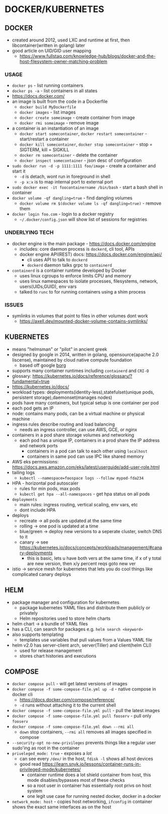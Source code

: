 # DOCKER/KUBERNETES

## DOCKER
- created around 2012, used LXC and runtime at first, then libcontainer(written in golang) later
- good article on UID/GID user mapping
    - https://www.fullstaq.com/knowledge-hub/blogs/docker-and-the-host-filesystem-owner-matching-problem
### USAGE
- `docker ps` - list running containers
- `docker ps -a` - list containers in all states
- https://docs.docker.com/
- an image is built from the code in a Dockerfile
    - `docker build MyDockerfile`
    - `docker images` - list images
    - `docker create someimage` - create container from image
    - `docker rmi someimage`  - remove image
- a container is an instantiation of an image
    - `docker start somecontainer`, `docker restart somecontainer` - start/restart a container
    - `docker kill somecontainer`, `docker stop somecontainer` - stop = SIGTERM, kill = SIGKILL
    - `docker rm somecontainer` - delete the container
    - `docker inspect somecontainer` - json desc of configuration
- `sudo docker run -d -p 1111:1111 foo/image` - create a container and start it
    - `-d` is detach, wont run in foreground in shell
    - `-p x:x` is to map internal port to external port
- `sudo docker exec -it foocontainername /bin/bash` - start a bash shell in container
- `docker volume -qf dangling=true` - find dangling volumes
    - `docker volume rm $(docker volume ls -qf dangling=true)` - remove them
- `docker login foo.com` - login to a docker registry
    - `~/.docker/config.json` will show list of sessions for registries
### UNDERLYING TECH
- docker engine is the main package - https://docs.docker.com/engine
    - includes: core daemon process is `dockerd`, cli tool, APIs
    - docker engine API(REST) docs: https://docs.docker.com/engine/api/
        - cli uses API to talk to `dockerd`
        - `dockerd` daemon talks grpc to `containerd`
- `containerd` is a container runtime developed by Docker
    - uses linux cgroups to enforce limits CPU and memory
    - uses linux namespaces to isolate processes, filesystems, network, users(UIDs,GUID), env vars
    - talked to `runc` to for running containers using a shim process
### ISSUES
- symlinks in volumes that point to files in other volumes dont work
    - https://axell.dev/mounted-docker-volume-contains-symlinks/


## KUBERNETES
- means "helmsman" or "pilot" in ancient greek
- designed by google in 2014, written in golang, opensource(apache 2.0 liscense), maintained by cloud native compute foundation
    - based off google [borg](https://research.google/pubs/pub43438/)
- supports many container runtimes including `containerd` and `CRI-O`
- glossary: https://kubernetes.io/docs/reference/glossary/?fundamental=true
- https://kubernetes.io/docs/
- workload types: deployments(identity-less),statefulset(unique pods, persistent storage),daemonset(manages nodes)
- pods have many containers, but typical setup is one container per pod
- each pod gets an IP
- node: contains many pods, can be a virtual machine or physical machine
- ingress rules describe routing and load balancing
    - needs an ingress controller, can use AWS, GCE, or nginx
- containers in a pod share storage volumes and networking
    - each pod has a unique IP, containers in a prod share the IP address and network ports
        - containers in a pod can talk to each other using `localhost`
        - containers in same pod can use IPC like shared memory
- AWS eks permissions: https://docs.aws.amazon.com/eks/latest/userguide/add-user-role.html
- tailing logs
    - `kubectl --namespace=foospace logs --follow mypod-fda234`
- HPA - horizontal pod autoscaler
    - rules for min pods, max pods
    - `kubectl get hpa --all-namespaces` - get hpa status on all pods
- `deployments`
    - main rules: ingress routing, vertical scaling, env vars, etc
    - dont include HPA
- deploys
    - recreate -> all pods are updated at the same time
    - rolling -> one pod is updated at a time
    - blue/green -> deploy new versions to a seperate cluster, switch DNS to it
    - canary -> see https://kubernetes.io/docs/concepts/workloads/management/#canary-deployments
        - this is basic, lets u have both vers at the same time, if x of y total are new version, then x/y percent reqs goto new ver
- istio -> service mesh for kubernetes that lets you do cool things like complicated canary deploys

## HELM
- package manager and configuration for kubernetes
    - package kubernetes YAML files and distribute them publicly or privately
    - Helm repositories used to store helm charts
- helm chart -> a bundle of YAML files
- has a CLI, can search for packages e.g. `helm search <keyword>`
- also supports templating
    - templates use variables that pull values from a Values YAML file
- helm v2.0 has server-client arch, server(Tiller) and client(helm CLI)
    - used for release management
    - stores chart histories and executions

## COMPOSE
- `docker compose pull` - will get latest versions of images
- `docker compose -f some-compose-file.yml up -d` - native compose in docker cli
    - https://docs.docker.com/compose/reference/
    - `-d` runs without attaching it to the current shell
- `docker compose -f some-compose-file.yml pull` - pull the latest images
- `docker compose -f some-compose-file.yml pull fooserv` - pull only `fooserv`
- `docker compose -f some-compose-file.yml down --rmi all`
    - `down` stop containers, `--rmi all` removes all images specified in compose
- `--security-opt no-new-privileges` prevents things like a regular user sudo'ing as root in the container
- `priveleged_mode: true` - exposes a _lot_
    - can see every `/dev/` in the host, `fdisk -l` shows all host devices
    - good read https://learn.snyk.io/lessons/container-runs-in-privileged-mode/kubernetes/
        - container runtime does a lot shield container from host, this mode disables/bypasses most of these checks
        - so a root user in container has essentially root privs on host system
        - one legit use case for running nested docker, docker in a docker
- `network_mode: host` - copies host networking, `ifconfig` in container shows the exact same interfaces as on the host

